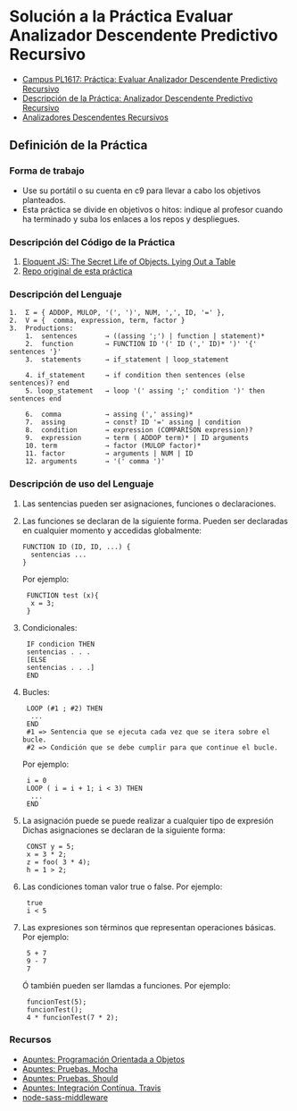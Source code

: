 # Solución a la Práctica Evaluar Analizador Descendente Predictivo Recursivo

* [Campus PL1617: Práctica: Evaluar Analizador Descendente Predictivo Recursivo](https://campusvirtual.ull.es/1617/mod/assign/view.php?id=195888)
* [Descripción de la Práctica: Analizador Descendente Predictivo Recursivo](http://crguezl.github.io/pl-html/node26.html)
* [Analizadores Descendentes Recursivos](https://casianorodriguezleon.gitbooks.io/ull-esit-1617/content/apuntes/parsing/recursivodescendente/)

## Definición de la Práctica

### Forma de trabajo

* Use su portátil o su cuenta en c9 para llevar a cabo los objetivos planteados.
* Esta práctica se divide en objetivos o hitos:  indique al profesor  cuando ha terminado y suba los enlaces a los repos y despliegues.

### Descripción del Código de la Práctica

1. [Eloquent JS: The Secret Life of Objects. Lying Out a Table](http://eloquentjavascript.net/06_object.html##h_36C2FHHi44)
2. [Repo original de esta práctica](https://github.com/ULL-ESIT-DSI-1617/oop-eloquentjs-example)

### Descripción del Lenguaje

    1.  Σ = { ADDOP, MULOP, '(', ')', NUM, ',', ID, '=' },
    2.  V = {  comma, expression, term, factor }
    3.  Productions:
        1.  sentences       → ((assing ';') | function | statement)*
        2.  function        → FUNCTION ID '(' ID (',' ID)* ')' '{' sentences '}'
        3.  statements      → if_statement | loop_statement

        4. if_statement     → if condition then sentences (else sentences)? end
        5. loop_statement   → loop '(' assing ';' condition ')' then sentences end

        6.  comma           → assing (',' assing)*
        7.  assing          → const? ID '=' assing | condition
        8.  condition       → expression (COMPARISON expression)?
        9.  expression      → term ( ADDOP term)* | ID arguments
        10. term            → factor (MULOP factor)*
        11. factor          → arguments | NUM | ID
        12. arguments       → '(' comma ')'

### Descripción de uso del Lenguaje

1. Las sentencias pueden ser asignaciones, funciones o declaraciones.
2. Las funciones se declaran de la siguiente forma. Pueden ser declaradas en cualquier momento y accedidas globalmente:

       FUNCTION ID (ID, ID, ...) {
         sentencias ...
       }

   Por ejemplo:

        FUNCTION test (x){
         x = 3;
        }

4. Condicionales:

        IF condicion THEN
        sentencias . . .
        [ELSE
        sentencias . . .]
        END

5. Bucles:

        LOOP (#1 ; #2) THEN
         ...
        END
        #1 => Sentencia que se ejecuta cada vez que se itera sobre el bucle.
        #2 => Condición que se debe cumplir para que continue el bucle.

   Por ejemplo:

        i = 0
        LOOP ( i = i + 1; i < 3) THEN
         ...
        END

7. La asignación puede se puede realizar a cualquier tipo de expresión
   Dichas asignaciones se declaran de la siguiente forma:

        CONST y = 5;
        x = 3 * 2;
        z = foo( 3 * 4);
        h = 1 > 2;

8. Las condiciones toman valor true o false.
   Por ejemplo:

        true
        i < 5

9. Las expresiones son términos que representan operaciones básicas.
   Por ejemplo:

        5 + 7
        9 - 7
        7

   Ó también pueden ser llamdas a funciones.
   Por ejemplo:

        funcionTest(5);
        funcionTest();
        4 * funcionTest(7 * 2);

### Recursos

* [Apuntes: Programación Orientada a Objetos](https://casianorodriguezleon.gitbooks.io/ull-esit-1617/content/apuntes/oop/)
* [Apuntes: Pruebas. Mocha](https://casianorodriguezleon.gitbooks.io/ull-esit-1617/content/apuntes/pruebas/mocha.html)
* [Apuntes: Pruebas. Should](https://casianorodriguezleon.gitbooks.io/ull-esit-1617/content/apuntes/pruebas/mocha.html#shouldl)
* [Apuntes: Integración Contínua. Travis](https://casianorodriguezleon.gitbooks.io/ull-esit-1617/content/apuntes/pruebas/travis.html)
* [node-sass-middleware](https://github.com/sass/node-sass-middleware/blob/master/README.md)
